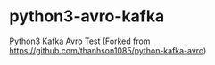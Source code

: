 # python3-avro-kafka
Python3 Kafka Avro Test (Forked from https://github.com/thanhson1085/python-kafka-avro)
